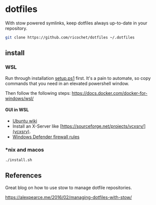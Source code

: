 # dotfiles

With stow powered symlinks, keep dotfiles always up-to-date in your repository.

```bash
git clone https://github.com/ricochet/dotfiles ~/.dotfiles
```

## install

### WSL

Run through installation [setup.ps1](./wsl/setup.ps1) first.
It's a pain to automate, so copy commands that you need in an
elevated powershell window.

Then follow the following steps: <https://docs.docker.com/docker-for-windows/wsl/>

#### GUI in WSL

- [Ubuntu wiki](https://wiki.ubuntu.com/WSL#Running_Graphical_Applications)
- Install an X-Server like [https://sourceforge.net/projects/vcxsrv/](vcxsrv).
- [Windows Defender firewall rules](https://github.com/cascadium/wsl-windows-toolbar-launcher#firewall-rules)

### *nix and macos

```bash
./install.sh
```

## References

Great blog on how to use stow to manage dotfile repositories.

<https://alexpearce.me/2016/02/managing-dotfiles-with-stow/>
